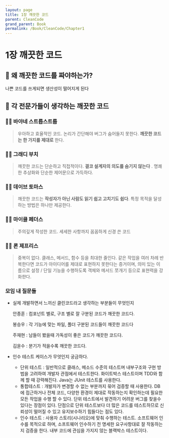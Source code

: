 ```yaml
---
layout: page
title: 1장 깨끗한 코드
parent: CleanCode
grand_parent: Book
permalink: /Book/CleanCode/Chapter1
---
```


# 1장 깨끗한 코드

## 📌 왜 깨끗한 코드를 짜야하는가?

나쁜 코드를 쓰게되면 생산성이 떨어지게 된다

## 📌 각 전문가들이 생각하는 깨끗한 코드

### 🧑‍🏫 바야네 스트롭스트룹

> 우아하고 효율적인 코드. 논리가 간단해야 버그가 숨어들지 못한다. **깨끗한 코드는 한 가지를 제대로** 한다.
> 

### 🧑‍🏫 그래디 부치

> 깨끗한 코드는 단순하고 직접적이다. **결코 설계자의 의도를 숨기지 않는다**
. 명쾌한 추상화와 단순한 제어문으로 가득하다.
> 

### 🧑‍🏫 데이브 토마스

> 깨끗한 코드는 **작성자가 아닌 사람도 읽기 쉽고 고치기도 쉽다**. 특정 목적을 달성하는 방법은 하나만 제공한다.
> 

### 🧑‍🏫 마이클 페더스

> 주의깊게 작성한 코드. 세세한 사항까지 꼼꼼하게 신경 쓴 코드
> 

### 👨‍🏫 론 제프리스

> 중복이 없다. 클래스, 메서드, 함수 등을 최대한 줄인다. 같은 작업을 여러 차례 반복한다면 코드가 아이디어를 제대로 표현하지 못한다는 증거이며, 의미 있는 이름으로 설정 / 단일 기능을 수행하도록 객체와 메서드 쪼개기 등으로 표현력을 강화햔다.
> 

### 모임 내 질문들

- 실제 개발하면서 느끼신 클린코드라고 생각하는 부분들이 무엇인지
    
    안종훈 : 컴포넌트 별로, 구조 별로 잘 구분된 코드가 깨끗한 코드다.
    
    봉승우 : 각 기능에 맞는 파일, 폴더 구분된 코드들이 깨끗한 코드다
    
    주재현 : 남들이 봤을때 가독성이 좋은 코드가 깨끗한 코드다.
    
    김윤수 : 분기가 적을수록 깨끗한 코드다. 
    
- 인수 테스트 케이스가 무엇인지 궁금하다.
    - 단위 테스트 : 일반적으로 클래스, 메소드 수준의 테스트며 내부구조와 구현 방법을 고려하여 개발자 관점에서 테스트한다. 화이트박스 테스트이며 TDD와 함께 할 때 강력해진다. Java는 JUnit 테스트를 사용한다.
    - 통합테스트 : 개발자가 변경할 수 없는 부분까지 묶어 검증할 때 사용한다. DB에 접근하거나 전체 코드, 다양한 환경이 제대로 작동하는지 확인하는데 필요한 모든 작업을 수행 할 수 있다. 단위 테스트에서 발견하기 어려운 버그를 찾을수 있다는 장점이 있다. 단점으로 단위 테스트보다 더 많은 코드를 테스트하므로 신뢰성이 떨어질 수 있고 유지보수하기 힘들다는 점도 있다.
    - 인수 테스트 : 사용자 스토리(시나리오)에 맞춰 수행하는 테스트. 소프트웨어 인수를 목적으로 하며, 소프트웨어 인수하기 전 명세한 요구사항대로 잘 작동하는지 검증을 한다. 내부 코드에 관심을 가지지 않는 블랙박스 테스트이다.